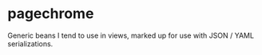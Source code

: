 # pagechrome
Generic beans I tend to use in views, marked up for use with JSON / YAML serializations.
